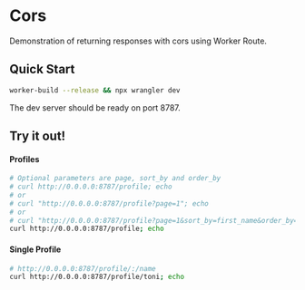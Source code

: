 # Cors
Demonstration of returning responses with cors using Worker Route.

## Quick Start
```bash
worker-build --release && npx wrangler dev
```

The dev server should be ready on port 8787.

## Try it out!
#### Profiles
```bash
# Optional parameters are page, sort_by and order_by
# curl http://0.0.0.0:8787/profile; echo
# or
# curl "http://0.0.0.0:8787/profile?page=1"; echo
# or
# curl "http://0.0.0.0:8787/profile?page=1&sort_by=first_name&order_by=desc"; echo
curl http://0.0.0.0:8787/profile; echo
```

#### Single Profile
```bash
# http://0.0.0.0:8787/profile/:/name
curl http://0.0.0.0:8787/profile/toni; echo
```